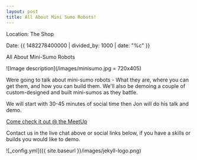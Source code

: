 ```yaml
---
layout: post
title: All About Mini Sumo Robots!
---
```


Location: The Shop

Date: {{ 1482278400000 | divided_by: 1000 | date: "%c" }}


All About Mini-Sumo Robots

![Image description](/images/minisumo.jpg = 720x405)

Were going to talk about mini-sumo robots - What they are, where you can get them, and how you can build them. We'll also be demoing a couple of custom-designed and built mini-sumos as they battle.


We will start with 30-45 minutes of social time then Jon will do his talk and demo.


[Come check it out @ the MeetUp](https://www.meetup.com/londonmakerscommunity/events/236137358/)


Contact us in the live chat above or social links below, if you have a skills or builds you would like to demo.


![_config.yml]({{ site.baseurl }}/images/jekyll-logo.png)
